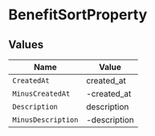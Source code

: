 # BenefitSortProperty


## Values

| Name               | Value              |
| ------------------ | ------------------ |
| `CreatedAt`        | created_at         |
| `MinusCreatedAt`   | -created_at        |
| `Description`      | description        |
| `MinusDescription` | -description       |
